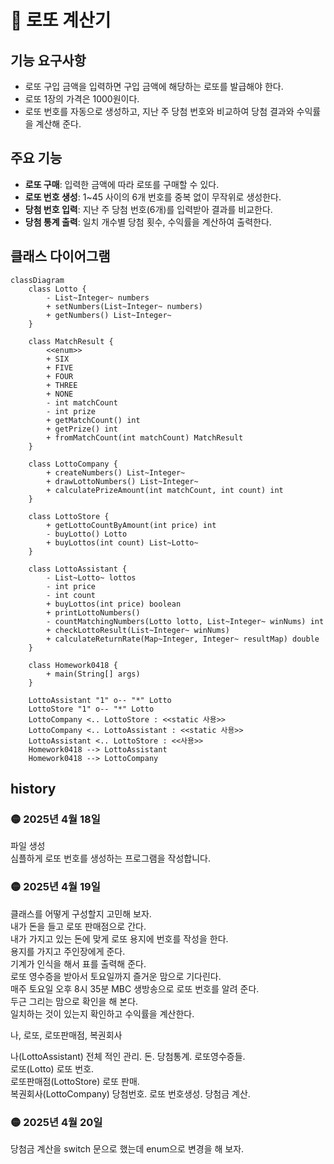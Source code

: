 
# 🎲 로또 계산기

## **기능 요구사항**
- 로또 구입 금액을 입력하면 구입 금액에 해당하는 로또를 발급해야 한다.
- 로또 1장의 가격은 1000원이다.
- 로또 번호를 자동으로 생성하고, 지난 주 당첨 번호와 비교하여 당첨 결과와 수익률을 계산해 준다.

## 주요 기능
- **로또 구매**: 입력한 금액에 따라 로또를 구매할 수 있다.
- **로또 번호 생성**: 1~45 사이의 6개 번호를 중복 없이 무작위로 생성한다.
- **당첨 번호 입력**: 지난 주 당첨 번호(6개)를 입력받아 결과를 비교한다.
- **당첨 통계 출력**: 일치 개수별 당첨 횟수, 수익률을 계산하여 출력한다.

## 클래스 다이어그램
```mermaid
classDiagram
    class Lotto {
        - List~Integer~ numbers
        + setNumbers(List~Integer~ numbers)
        + getNumbers() List~Integer~
    }

    class MatchResult {
        <<enum>>
        + SIX
        + FIVE
        + FOUR
        + THREE
        + NONE
        - int matchCount
        - int prize
        + getMatchCount() int
        + getPrize() int
        + fromMatchCount(int matchCount) MatchResult
    }

    class LottoCompany {
        + createNumbers() List~Integer~
        + drawLottoNumbers() List~Integer~
        + calculatePrizeAmount(int matchCount, int count) int
    }

    class LottoStore {
        + getLottoCountByAmount(int price) int
        - buyLotto() Lotto
        + buyLottos(int count) List~Lotto~
    }

    class LottoAssistant {
        - List~Lotto~ lottos
        - int price
        - int count
        + buyLottos(int price) boolean
        + printLottoNumbers()
        - countMatchingNumbers(Lotto lotto, List~Integer~ winNums) int
        + checkLottoResult(List~Integer~ winNums)
        + calculateReturnRate(Map~Integer, Integer~ resultMap) double
    }

    class Homework0418 {
        + main(String[] args)
    }

    LottoAssistant "1" o-- "*" Lotto
    LottoStore "1" o-- "*" Lotto
    LottoCompany <.. LottoStore : <<static 사용>>
    LottoCompany <.. LottoAssistant : <<static 사용>>
    LottoAssistant <.. LottoStore : <<사용>>
    Homework0418 --> LottoAssistant
    Homework0418 --> LottoCompany
```

## history
### 🟡 2025년 4월 18일  
파일 생성  
심플하게 로또 번호를 생성하는 프로그램을 작성합니다.

### 🟡 2025년 4월 19일  
클래스를 어떻게 구성할지 고민해 보자.    
내가 돈을 들고 로또 판매점으로 간다.  
내가 가지고 있는 돈에 맞게 로또 용지에 번호를 작성을 한다.  
용지를 가지고 주인장에게 준다.  
기계가 인식을 해서 표를 출력해 준다.  
로또 영수증을 받아서 토요일까지 즐거운 맘으로 기다린다.  
매주 토요일 오후 8시 35분 MBC 생방송으로 로또 번호를 알려 준다.  
두근 그리는 맘으로 확인을 해 본다.  
일치하는 것이 있는지 확인하고 수익률을 계산한다.  

나, 로또, 로또판매점, 복권회사  

나(LottoAssistant) 전체 적인 관리. 돈. 당첨통계. 로또영수증들.  
로또(Lotto) 로또 번호.  
로또판매점(LottoStore) 로또 판매.  
복권회사(LottoCompany) 당첨번호.  로또 번호생성. 당첨금 계산.

### 🟡 2025년 4월 20일
당첨금 계산을 switch 문으로 했는데 enum으로 변경을 해 보자.




